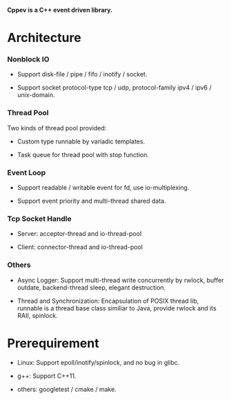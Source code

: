 **Cppev is a C++ event driven library.**

# Architecture

### Nonblock IO

* Support disk-file / pipe / fifo / inotify / socket.

* Support socket protocol-type tcp / udp, protocol-family ipv4 / ipv6 / unix-domain.

### Thread Pool

Two kinds of thread pool provided:

* Custom type runnable by variadic templates.

* Task queue for thread pool with stop function.

### Event Loop

* Support readable / writable event for fd, use io-multiplexing.

* Support event priority and multi-thread shared data.

### Tcp Socket Handle

* Server: acceptor-thread and io-thread-pool

* Client: connector-thread and io-thread-pool

### Others

* Async Logger: Support multi-thread write concurrently by rwlock, buffer outdate, backend-thread sleep, elegant destruction.

* Thread and Synchronization: Encapsulation of POSIX thread lib, runnable is a thread base class similiar to Java, provide rwlock and its RAII, spinlock.

# Prerequirement

* Linux: Support epoll/inotify/spinlock, and no bug in glibc.

* g++: Support C++11.

* others: googletest / cmake / make.
